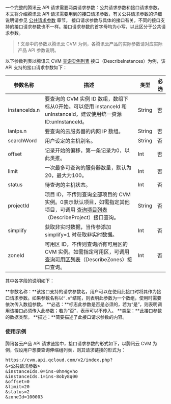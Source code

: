 一个完整的腾讯云 API 请求需要两类请求参数：公共请求参数和接口请求参数。本文将介绍腾讯云 API 请求需要用到的接口请求参数，有关公共请求参数的详细说明请参见 [公共请求参数](https://intl.cloud.tencent.com/document/api/302/7302) 章节。
接口请求参数与具体的接口有关，不同的接口支持的接口请求参数也不一样。接口请求参数的首字母均为小写，以此区分于公共请求参数。

>! 文章中的参数以腾讯云 CVM 为例，各腾讯云产品的实际参数请对应实际产品 API 参数说明。

以下参数列表以腾讯云 CVM [查询实例列表](https://intl.cloud.tencent.com/document/api/240/8312) 接口（DescribeInstances）为例，该 API 支持的接口请求参数如下：

| 参数名称 |   描述 | 类型 |必选  |
|---------|---------|---------|---------|
| instanceIds.n  |要查询的 CVM 实例 ID 数组，数组下标从0开始。可以使用 instanceId 和 unInstanceId，建议使用统一资源 ID:unInstanceId。| String |否 |
| lanIps.n | 要查询的云服务器的内网 IP 数组。 | String | 否 |
| searchWord | 用户设定的主机别名。| String | 否 |
| offset |记录开始的偏移，第一条记录为0，以此类推。 |   Int | 否 |
| limit | 一次最多可查询的服务器数量，默认为20，最大为100。|Int | 否 |
| status | 待查询的主机状态。| Int | 否 |
| projectId | 项目 ID，不传则查询全部项目的 CVM 实例。0表示默认项目，如需指定其他项目，可调用 [查询项目列表](https://intl.cloud.tencent.com/document/product/378/4400)（DescribeProject）接口查询。 | String |否 |
| simplify | 获取非实时数据，当传参添加 simplify=1 时获取非实时数据。| Int | 否 |
| zoneId |可用区 ID，不传则查询所有可用区的 CVM 实例。如需指定可用区，可调用 [查询可用区列表](https://intl.cloud.tencent.com/document/product/213/15707)（DescribeZones）接口查询。|  Int | 否 |

其中各字段的说明如下：

**参数名称：**该接口支持的请求参数名，用户可以在使用此接口时将其作为接口请求参数。如果参数名称以`“.n”`结尾，则表明此参数为一个数组，使用时需要依次传入数组参数。
**必选：**标志此参数是否是必须的，若为“是”，则表明调用该接口必须传入此参数；若为“否”，表示可以不传入。
**类型：**此接口参数的数据类型。
**描述：**简要描述了此接口请求参数的内容。

### 使用示例
腾讯各云产品 API 请求链接中，接口请求参数的形式如下，以腾讯云 CVM 为例，假设用户想要查询伸缩组列表，则其请求链接的形式为：

<pre>
https://cvm.api.qcloud.com/v2/index.php?
&<<a href="https://intl.cloud.tencent.com/document/api/302/7302">公共请求参数</a>>
&instanceIds.0=ins-0hm4gvho
&instanceIds.1=ins-8oby8q00
&offset=0
&limit=20
&status=2
&zoneId=100003
</pre>

